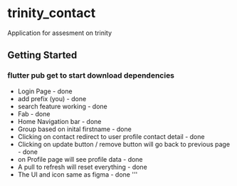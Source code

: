 # trinity_contact

Application for assesment on trinity

## Getting Started
### flutter pub get to start download dependencies



- Login Page - done
- add prefix (you) - done
- search feature working - done
- Fab - done
- Home Navigation bar - done
- Group based on inital firstname - done
- Clicking on contact redirect to user profile contact detail - done
- Clicking on update button / remove button will go back to previous page - done
- on Profile page will see profile data - done
- A pull to refresh will reset everything - done
- The UI and icon same as figma - done
'''

